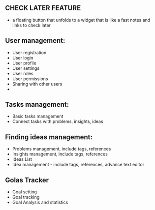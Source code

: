 ## CHECK LATER FEATURE
- a floating button that unfolds to a widget that is like a fast notes and links to check later


## User management:
- User registration
- User login
- User profile
- User settings
- User roles
- User permissions
- Sharing with other users
- 

## Tasks management:
- Basic tasks management
- Connect tasks with problems, insights, ideas

## Finding ideas management:
- Problems management, include tags, references
- Insights management, include tags, references
- Ideas List
- Idea management - include tags, references, advance text editor

## Golas Tracker
- Goal setting
- Goal tracking
- Goal Analysis and statistics


